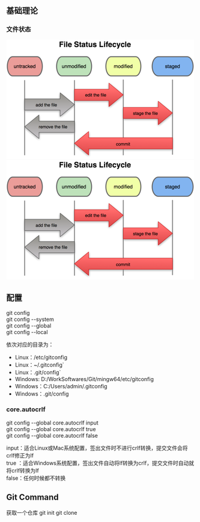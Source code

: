 
## 基础理论

### 文件状态

![file_status](../Resources/images/file_status.png)
![file_status](https://github.com/SummerLius/note/blob/master/Resources/images/file_status.png)

## 配置

git config  
git config --system    
git config --global    
git config --local     

依次对应的目录为：  
- Linux：/etc/gitconfig  
- Linux：~/.gitconfig`  
- Linux：.git/config`  
- Windows: D:/WorkSoftwares/Git/mingw64/etc/gitconfig  
- Windows：C:/Users/admin/.gitconfig  
- Windows：.git/config

### core.autocrlf  

git config --global core.autocrlf input    
git config --global core.autocrlf true    
git config --global core.autocrlf false    

input：适合Linux或Mac系统配置，签出文件时不进行crlf转换，提交文件会将crlf修正为lf   
true ：适合Windows系统配置，签出文件自动将lf转换为crlf，提交文件时自动就将crlf转换为lf  
false：任何时候都不转换


## Git Command

获取一个仓库
git init
git clone <repo-url>
